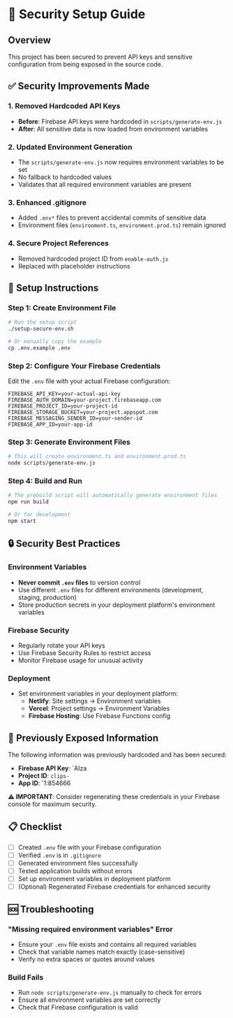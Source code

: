 # 🔐 Security Setup Guide

## Overview
This project has been secured to prevent API keys and sensitive configuration from being exposed in the source code.

## ✅ Security Improvements Made

### 1. Removed Hardcoded API Keys
- **Before**: Firebase API keys were hardcoded in `scripts/generate-env.js`
- **After**: All sensitive data is now loaded from environment variables

### 2. Updated Environment Generation
- The `scripts/generate-env.js` now requires environment variables to be set
- No fallback to hardcoded values
- Validates that all required environment variables are present

### 3. Enhanced .gitignore
- Added `.env*` files to prevent accidental commits of sensitive data
- Environment files (`environment.ts`, `environment.prod.ts`) remain ignored

### 4. Secure Project References
- Removed hardcoded project ID from `enable-auth.js`
- Replaced with placeholder instructions

## 🚀 Setup Instructions

### Step 1: Create Environment File
```bash
# Run the setup script
./setup-secure-env.sh

# Or manually copy the example
cp .env.example .env
```

### Step 2: Configure Your Firebase Credentials
Edit the `.env` file with your actual Firebase configuration:

```env
FIREBASE_API_KEY=your-actual-api-key
FIREBASE_AUTH_DOMAIN=your-project.firebaseapp.com
FIREBASE_PROJECT_ID=your-project-id
FIREBASE_STORAGE_BUCKET=your-project.appspot.com
FIREBASE_MESSAGING_SENDER_ID=your-sender-id
FIREBASE_APP_ID=your-app-id
```

### Step 3: Generate Environment Files
```bash
# This will create environment.ts and environment.prod.ts
node scripts/generate-env.js
```

### Step 4: Build and Run
```bash
# The prebuild script will automatically generate environment files
npm run build

# Or for development
npm start
```

## 🔒 Security Best Practices

### Environment Variables
- **Never commit `.env` files** to version control
- Use different `.env` files for different environments (development, staging, production)
- Store production secrets in your deployment platform's environment variables

### Firebase Security
- Regularly rotate your API keys
- Use Firebase Security Rules to restrict access
- Monitor Firebase usage for unusual activity

### Deployment
- Set environment variables in your deployment platform:
  - **Netlify**: Site settings → Environment variables
  - **Vercel**: Project settings → Environment Variables
  - **Firebase Hosting**: Use Firebase Functions config

## 🚨 Previously Exposed Information

The following information was previously hardcoded and has been secured:

- **Firebase API Key**: `AIza
- **Project ID**: `clips-`
- **App ID**: `1:854666

**⚠️ IMPORTANT**: Consider regenerating these credentials in your Firebase console for maximum security.

## 📋 Checklist

- [ ] Created `.env` file with your Firebase configuration
- [ ] Verified `.env` is in `.gitignore`
- [ ] Generated environment files successfully
- [ ] Tested application builds without errors
- [ ] Set up environment variables in deployment platform
- [ ] (Optional) Regenerated Firebase credentials for enhanced security

## 🆘 Troubleshooting

### "Missing required environment variables" Error
- Ensure your `.env` file exists and contains all required variables
- Check that variable names match exactly (case-sensitive)
- Verify no extra spaces or quotes around values

### Build Fails
- Run `node scripts/generate-env.js` manually to check for errors
- Ensure all environment variables are set correctly
- Check that Firebase configuration is valid